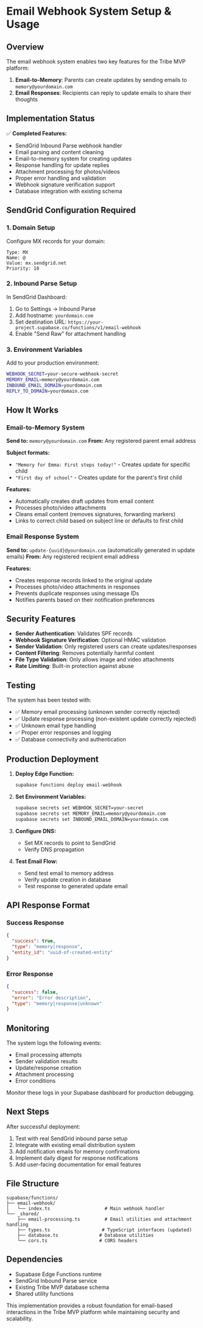 # Email Webhook System Setup & Usage

## Overview

The email webhook system enables two key features for the Tribe MVP platform:

1. **Email-to-Memory**: Parents can create updates by sending emails to `memory@yourdomain.com`
2. **Email Responses**: Recipients can reply to update emails to share their thoughts

## Implementation Status

✅ **Completed Features:**
- SendGrid Inbound Parse webhook handler
- Email parsing and content cleaning
- Email-to-memory system for creating updates
- Response handling for update replies
- Attachment processing for photos/videos
- Proper error handling and validation
- Webhook signature verification support
- Database integration with existing schema

## SendGrid Configuration Required

### 1. Domain Setup
Configure MX records for your domain:
```
Type: MX
Name: @
Value: mx.sendgrid.net
Priority: 10
```

### 2. Inbound Parse Setup
In SendGrid Dashboard:
1. Go to Settings → Inbound Parse
2. Add hostname: `yourdomain.com`
3. Set destination URL: `https://your-project.supabase.co/functions/v1/email-webhook`
4. Enable "Send Raw" for attachment handling

### 3. Environment Variables
Add to your production environment:
```bash
WEBHOOK_SECRET=your-secure-webhook-secret
MEMORY_EMAIL=memory@yourdomain.com
INBOUND_EMAIL_DOMAIN=yourdomain.com
REPLY_TO_DOMAIN=yourdomain.com
```

## How It Works

### Email-to-Memory System

**Send to:** `memory@yourdomain.com`
**From:** Any registered parent email address

**Subject formats:**
- `"Memory for Emma: First steps today!"` - Creates update for specific child
- `"First day of school"` - Creates update for the parent's first child

**Features:**
- Automatically creates draft updates from email content
- Processes photo/video attachments
- Cleans email content (removes signatures, forwarding markers)
- Links to correct child based on subject line or defaults to first child

### Email Response System

**Send to:** `update-{uuid}@yourdomain.com` (automatically generated in update emails)
**From:** Any registered recipient email address

**Features:**
- Creates response records linked to the original update
- Processes photo/video attachments in responses
- Prevents duplicate responses using message IDs
- Notifies parents based on their notification preferences

## Security Features

- **Sender Authentication**: Validates SPF records
- **Webhook Signature Verification**: Optional HMAC validation
- **Sender Validation**: Only registered users can create updates/responses
- **Content Filtering**: Removes potentially harmful content
- **File Type Validation**: Only allows image and video attachments
- **Rate Limiting**: Built-in protection against abuse

## Testing

The system has been tested with:
- ✅ Memory email processing (unknown sender correctly rejected)
- ✅ Update response processing (non-existent update correctly rejected)
- ✅ Unknown email type handling
- ✅ Proper error responses and logging
- ✅ Database connectivity and authentication

## Production Deployment

1. **Deploy Edge Function:**
   ```bash
   supabase functions deploy email-webhook
   ```

2. **Set Environment Variables:**
   ```bash
   supabase secrets set WEBHOOK_SECRET=your-secret
   supabase secrets set MEMORY_EMAIL=memory@yourdomain.com
   supabase secrets set INBOUND_EMAIL_DOMAIN=yourdomain.com
   ```

3. **Configure DNS:**
   - Set MX records to point to SendGrid
   - Verify DNS propagation

4. **Test Email Flow:**
   - Send test email to memory address
   - Verify update creation in database
   - Test response to generated update email

## API Response Format

### Success Response
```json
{
  "success": true,
  "type": "memory|response",
  "entity_id": "uuid-of-created-entity"
}
```

### Error Response
```json
{
  "success": false,
  "error": "Error description",
  "type": "memory|response|unknown"
}
```

## Monitoring

The system logs the following events:
- Email processing attempts
- Sender validation results
- Update/response creation
- Attachment processing
- Error conditions

Monitor these logs in your Supabase dashboard for production debugging.

## Next Steps

After successful deployment:
1. Test with real SendGrid inbound parse setup
2. Integrate with existing email distribution system
3. Add notification emails for memory confirmations
4. Implement daily digest for response notifications
5. Add user-facing documentation for email features

## File Structure

```
supabase/functions/
├── email-webhook/
│   └── index.ts                    # Main webhook handler
└── _shared/
    ├── email-processing.ts         # Email utilities and attachment handling
    ├── types.ts                   # TypeScript interfaces (updated)
    ├── database.ts               # Database utilities
    └── cors.ts                   # CORS headers
```

## Dependencies

- Supabase Edge Functions runtime
- SendGrid Inbound Parse service
- Existing Tribe MVP database schema
- Shared utility functions

This implementation provides a robust foundation for email-based interactions in the Tribe MVP platform while maintaining security and scalability.